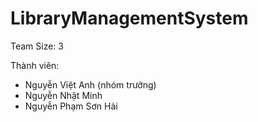 # LibraryManagementSystem
Team Size: 3

Thành viên:
- Nguyễn Việt Anh (nhóm trưởng)
- Nguyễn Nhật Minh
- Nguyễn Phạm Sơn Hải


